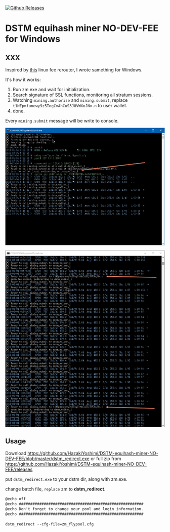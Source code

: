 [![Github Releases](https://img.shields.io/github/downloads/HazakiYoshimi/DSTM-equihash-miner-NO-DEV-FEE/latest/total.svg)](https://github.com/HazakiYoshimi/DSTM-equihash-miner-NO-DEV-FEE/)
# DSTM equihash miner NO-DEV-FEE for Windows

## XXX

Inspired by [this](https://bitcointalk.org/index.php?topic=2800586.0) linux fee rerouter, I wrote samething for Windows.

It's how it works:

1. Run zm.exe and wait for initialization.
2. Search signature of SSL functions, monitoring all stratum sessions.
3. Watching `mining.authorize` and `mining.submit`, replace `t1NEpmfunewy9z5TogCvAhCuS3J8VWXoJNv.n` to user wallet.
4. done.

Every `mining.submit` message will be write to console.

![](/imgs/0.png)

![](/imgs/1.png)

## Usage

Download https://github.com/HazakiYoshimi/DSTM-equihash-miner-NO-DEV-FEE/blob/master/dstm_redirect.exe or full zip from https://github.com/HazakiYoshimi/DSTM-equihash-miner-NO-DEV-FEE/releases

put `dstm_redirect.exe` to your dstm dir, along with zm.exe.

change batch file, `replace` zm to **dstm_redirect**.

```batch
@echo off
@echo #######################################################
@echo Don't forget to change your pool and login information.
@echo #######################################################

dstm_redirect --cfg-file=zm_flypool.cfg
```
